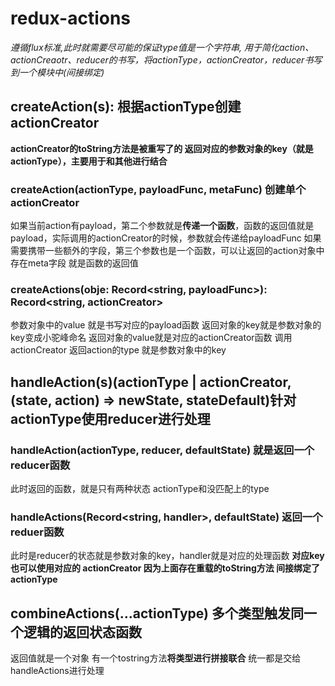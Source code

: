 # redux-actions

*遵循flux标准,此时就需要尽可能的保证type值是一个字符串, 用于简化action、actionCreaotr、reducer的书写，将actionType，actionCreator，reducer书写到一个模块中(间接绑定)*

## createAction(s): 根据actionType创建actionCreator

**actionCreator的toString方法是被重写了的 返回对应的参数对象的key（就是actionType），主要用于和其他进行结合**

### createAction(actionType, payloadFunc, metaFunc) 创建单个actionCreator

如果当前action有payload，第二个参数就是**传递一个函数**，函数的返回值就是payload，实际调用的actionCreator的时候，参数就会传递给payloadFunc
如果需要携带一些额外的字段，第三个参数也是一个函数，可以让返回的action对象中存在meta字段 就是函数的返回值

### createActions(obje: Record<string, payloadFunc>): Record<string, actionCreator>

参数对象中的value 就是书写对应的payload函数
返回对象的key就是参数对象的key变成小驼峰命名
返回对象的value就是对应的actionCreator函数 调用actionCreator 返回action的type 就是参数对象中的key

## handleAction(s)(actionType | actionCreator, (state, action) => newState, stateDefault)针对actionType使用reducer进行处理

### handleAction(actionType, reducer, defaultState) 就是返回一个reducer函数

此时返回的函数，就是只有两种状态 actionType和没匹配上的type

### handleActions(Record<string, handler>, defaultState) 返回一个reduer函数

此时是reducer的状态就是参数对象的key，handler就是对应的处理函数
**对应key也可以使用对应的 actionCreator 因为上面存在重载的toString方法 间接绑定了actionType**

## combineActions(...actionType) 多个类型触发同一个逻辑的返回状态函数

返回值就是一个对象 有一个tostring方法**将类型进行拼接联合** 统一都是交给handleActions进行处理
